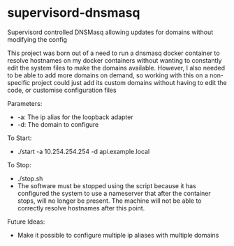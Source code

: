 # supervisord-dnsmasq
Supervisord controlled DNSMasq allowing updates for domains without modifying the config

This project was born out of a need to run a dnsmasq docker container to resolve hostnames on my docker containers without wanting to constantly edit the system files to make the domains available.  However, I also needed to be able to add more domains on demand, so working with this on a non-specific project could just add its custom domains without having to edit the code, or customise configuration files

Parameters:
+ -a: The ip alias for the loopback adapter
+ -d: The domain to configure

To Start:
- ./start -a 10.254.254.254 -d api.example.local

To Stop:
- ./stop.sh
- The software must be stopped using the script because it has configured the system to use a nameserver that after the container stops, will no longer be present.  The machine will not be able to correctly resolve hostnames after this point.

Future Ideas:
- Make it possible to configure multiple ip aliases with multiple domains